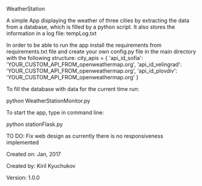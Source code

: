 WeatherStation

A simple App displaying the weather of three cities by extracting the data from a database, which is filled by a python script.
It also stores the information in a log file: tempLog.txt

In order to be able to run the app install the requirements from requirements.txt file and create your own config.py file in the main directory with the following
structure:
city_apis = {
            'api_id_sofia': 'YOUR_CUSTOM_API_FROM_openweathermap.org',
            'api_id_velingrad': 'YOUR_CUSTOM_API_FROM_openweathermap.org',
            'api_id_plovdiv': 'YOUR_CUSTOM_API_FROM_openweathermap.org'
            }

To fill the database with data for the current time run:

python WeatherStationMonitor.py

To start the app, type in command line:

python stationFlask.py

TO DO: Fix web design as currently there is no responsiveness implemented

Created on: Jan, 2017

Created by: Kiril Kyuchukov

Version: 1.0.0
